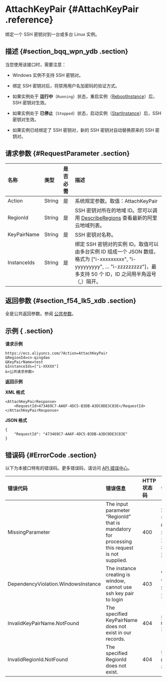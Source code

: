# AttachKeyPair {#AttachKeyPair .reference}

绑定一个 SSH 密钥对到一台或多台 Linux 实例。

## 描述 {#section_bqq_wpn_ydb .section}

当您使用该接口时，需要注意：

-   Windows 实例不支持 SSH 密钥对。

-   绑定 SSH 密钥对后，将禁用用户名加密码的验证方式。

-   如果实例处于 **运行中**（`Running`）状态，重启实例（[RebootInstance](cn.zh-CN/API参考/实例/RebootInstance.md#)）后，SSH 密钥对生效。

-   如果实例处于 **已停止**（`Stopped`）状态，启动实例（[StartInstance](cn.zh-CN/API参考/实例/StartInstance.md#)）后，SSH 密钥对生效。

-   如果实例已经绑定了 SSH 密钥对，新的 SSH 密钥对自动替换原来的 SSH 密钥对。


## 请求参数 {#RequestParameter .section}

|名称|类型|是否必需|描述|
|:-|:-|:---|:-|
|Action|String|是|系统规定参数。取值：AttachKeyPair|
|RegionId|String|是|SSH 密钥对所在的地域 ID。您可以调用 [DescribeRegions](cn.zh-CN/API参考/地域/DescribeRegions.md#) 查看最新的阿里云地域列表。|
|KeyPairName|String|是|SSH 密钥对名称。|
|InstanceIds|String|是|绑定 SSH 密钥对的实例 ID。取值可以由多台实例 ID 组成一个 JSON 数组，格式为 \["i-xxxxxxxxx", "i-yyyyyyyyy", … "i-zzzzzzzzz"\]，最多支持 50 个 ID，ID 之间用半角逗号（,）隔开。|

## 返回参数 {#section_f54_lk5_xdb .section}

全是公共返回参数。参阅 [公共参数](cn.zh-CN/API参考/HTTP调用方式/公共参数.md#)。

## 示例 { .section}

**请求示例** 

```
https://ecs.aliyuncs.com/?Action=AttachKeyPair
&RegionId=cn-qingdao
&KeyPairName=test
&InstanceIds=["i-XXXXX"]
&<公共请求参数>
```

**返回示例** 

**XML 格式**

```
<AttachKeyPairResponse>
    <RequestId>473469C7-AA6F-4DC5-B3DB-A3DC0DE3C83E</RequestId>
</AttachKeyPairResponse>
```

 **JSON 格式** 

```
{
    "RequestId": "473469C7-AA6F-4DC5-B3DB-A3DC0DE3C83E"
}
```

## 错误码 {#ErrorCode .section}

以下为本接口特有的错误码。更多错误码，请访问 [API 错误中心](https://error-center.aliyun.com/status/product/Ecs)。

|错误代码|错误信息|HTTP 状态码|说明|
|:---|:---|:-------|:-|
|MissingParameter|The input parameter “RegionId” that is mandatory for processing this request is not supplied.|400|您需要指定参数 `RegionId`。或者您暂时无法使用该地域的资源。|
|DependencyViolation.WindowsInstance|The instance creating is window, cannot use ssh key pair to login|403|Windows 实例不支持 SSH 密钥对。|
|InvalidKeyPairName.NotFound|The specified KeyPairName does not exist in our records.|404|指定的 `KeyPairName` 不存在。|
|InvalidRegionId.NotFound|The specified RegionId does not exist.|404|指定的 `RegionId` 不存在。|

